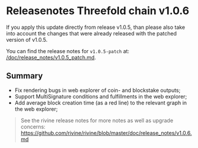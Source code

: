 # Releasenotes Threefold chain v1.0.6

If you apply this update directly from release v1.0.5,
than please also take into account the changes that were already released with the patched version of v1.0.5.

You can find the release notes for `v1.0.5-patch` at: [/doc/release_notes/v1.0.5_patch.md](/doc/release_notes/v1.0.5_patch.md).

## Summary

- Fix rendering bugs in web explorer of coin- and blockstake outputs;
- Support MultiSignature conditions and fulfillments in the web explorer;
- Add average block creation time (as a red line) to the relevant graph in the web explorer;

> See the rivine release notes for more notes as well as upgrade concerns:
> <https://github.com/rivine/rivine/blob/master/doc/release_notes/v1.0.6.md>
